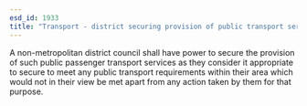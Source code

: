 ```yaml
---
esd_id: 1933
title: "Transport - district securing provision of public transport services "
---
```


A non-metropolitan district council shall have power to secure the provision of such public passenger transport services as they consider it appropriate to secure to meet any public transport requirements within their area which would not in their view be met apart from any action taken by them for that purpose.

